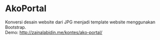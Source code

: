 # AkoPortal
Konversi desain website dari JPG menjadi template website menggunakan Bootstrap.<br>
Demo: http://zainalabidin.me/kontes/ako-portal/
